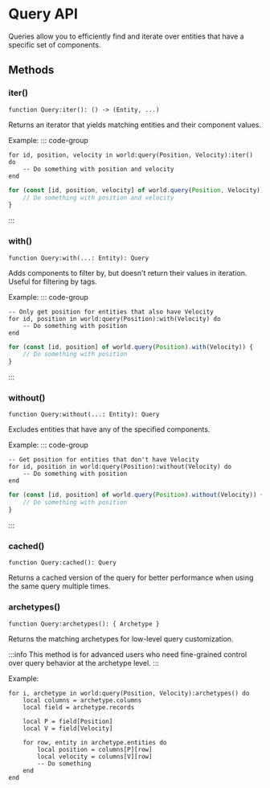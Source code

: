 # Query API

Queries allow you to efficiently find and iterate over entities that have a specific set of components.

## Methods

### iter()
```luau
function Query:iter(): () -> (Entity, ...)
```

Returns an iterator that yields matching entities and their component values.

Example:
::: code-group
```luau [luau]
for id, position, velocity in world:query(Position, Velocity):iter() do
    -- Do something with position and velocity
end
```
```typescript [typescript]
for (const [id, position, velocity] of world.query(Position, Velocity)) {
    // Do something with position and velocity
}
```
:::

### with()
```luau
function Query:with(...: Entity): Query
```

Adds components to filter by, but doesn't return their values in iteration. Useful for filtering by tags.

Example:
::: code-group
```luau [luau]
-- Only get position for entities that also have Velocity
for id, position in world:query(Position):with(Velocity) do
    -- Do something with position
end
```
```typescript [typescript]
for (const [id, position] of world.query(Position).with(Velocity)) {
    // Do something with position
}
```
:::

### without()
```luau
function Query:without(...: Entity): Query
```

Excludes entities that have any of the specified components.

Example:
::: code-group
```luau [luau]
-- Get position for entities that don't have Velocity
for id, position in world:query(Position):without(Velocity) do
    -- Do something with position
end
```
```typescript [typescript]
for (const [id, position] of world.query(Position).without(Velocity)) {
    // Do something with position
}
```
:::

### cached()
```luau
function Query:cached(): Query
```

Returns a cached version of the query for better performance when using the same query multiple times.

### archetypes()
```luau
function Query:archetypes(): { Archetype }
```

Returns the matching archetypes for low-level query customization.

:::info
This method is for advanced users who need fine-grained control over query behavior at the archetype level.
:::

Example:
```luau
for i, archetype in world:query(Position, Velocity):archetypes() do
    local columns = archetype.columns
    local field = archetype.records

    local P = field[Position]
    local V = field[Velocity]

    for row, entity in archetype.entities do
        local position = columns[P][row]
        local velocity = columns[V][row]
        -- Do something
    end
end
```

